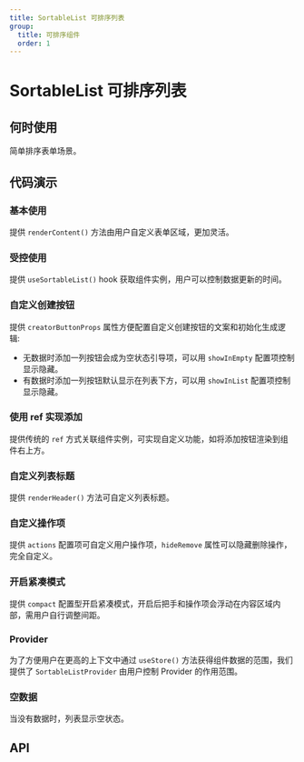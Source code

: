 ```yaml
---
title: SortableList 可排序列表
group:
  title: 可排序组件
  order: 1
---
```


# SortableList 可排序列表

## 何时使用

简单排序表单场景。

## 代码演示

### 基本使用

提供 `renderContent()` 方法由用户自定义表单区域，更加灵活。

<code src="./demos/normal.tsx" ></code>

### 受控使用

提供 `useSortableList()` hook 获取组件实例，用户可以控制数据更新的时间。

<code src="./demos/controlled.tsx" ></code>

### 自定义创建按钮

提供 `creatorButtonProps` 属性方便配置自定义创建按钮的文案和初始化生成逻辑:

- 无数据时添加一列按钮会成为空状态引导项，可以用 `showInEmpty` 配置项控制显示隐藏。
- 有数据时添加一列按钮默认显示在列表下方，可以用 `showInList` 配置项控制显示隐藏。

<code src="./demos/custom.tsx" ></code>

### 使用 ref 实现添加

提供传统的 `ref` 方式关联组件实例，可实现自定义功能，如将添加按钮渲染到组件右上方。

<code src="./demos/ref.tsx" ></code>

### 自定义列表标题

提供 `renderHeader()` 方法可自定义列表标题。

<code src="./demos/header.tsx" ></code>

### 自定义操作项

提供 `actions` 配置项可自定义用户操作项，`hideRemove` 属性可以隐藏删除操作，完全自定义。

<code src="./demos/actions.tsx" ></code>

### 开启紧凑模式

提供 `compact` 配置型开启紧凑模式，开启后把手和操作项会浮动在内容区域内部，需用户自行调整间距。

<code src="./demos/compact.tsx" ></code>

### Provider

为了方便用户在更高的上下文中通过 `useStore()` 方法获得组件数据的范围，我们提供了 `SortableListProvider` 由用户控制 Provider 的作用范围。

<code src="./demos/provider.tsx" ></code>

### 空数据

当没有数据时，列表显示空状态。

<code src="./demos/empty.tsx" ></code>

## API

<API id="SortableList" />
